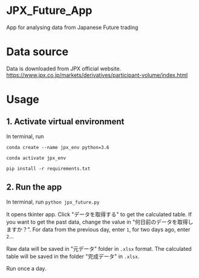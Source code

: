 # JPX_Future_App
App for analysing data from Japanese Future trading


# Data source

Data is downloaded from JPX official website. https://www.jpx.co.jp/markets/derivatives/participant-volume/index.html

# Usage
## 1. Activate virtual environment

In terminal, run 

`conda create --name jpx_env python=3.6`

`conda activate jpx_env`

`pip install -r requirements.txt`

## 2. Run the app
In terminal, run `python jpx_future.py`

It opens tkinter app. Click "データを取得する" to get the calculated table. 
If you want to get the past data, change the value in "何日前のデータを取得しますか？". For data from the previous day, enter `1`, for two days ago, enter `2`...

Raw data will be saved in "元データ" folder in `.xlsx` format. The calculated table will be saved in the folder "完成データ" in `.xlsx`.

Run once a day. 
